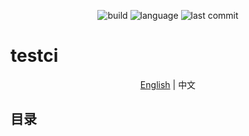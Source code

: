<p align="center">
<img alt="build" src="https://github.com/Jacyking/testci/workflows/ci.yml/badge.svg?branch=main">
<img alt="language" src="https://img.shields.io/github/languages/top/Jacyking/testci?style=flat-square">
<img alt="last commit" src="https://img.shields.io/github/last-commit/Jacyking/testci?style=flat-square">
</p>

# testci

<p align="center">
  <a href="https://github.com/Jacyking/testci/tree/master/lang/english/README.md">English</a> | <span>中文</span>
</p>

## 目录